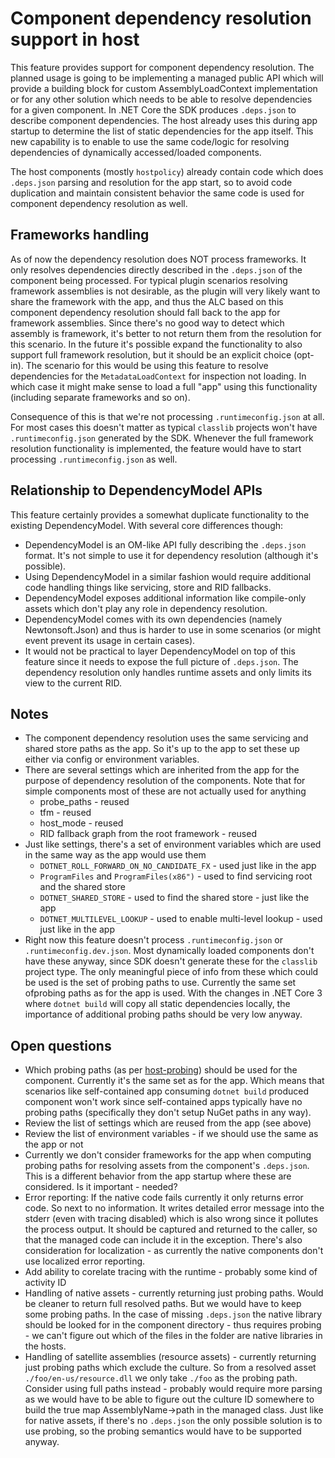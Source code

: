 # Component dependency resolution support in host

This feature provides support for component dependency resolution. The planned usage is going to be implementing a managed public API which will provide a building block for custom AssemblyLoadContext implementation or for any other solution which needs to be able to resolve dependencies for a given component. In .NET Core the SDK produces `.deps.json` to describe component dependencies. The host already uses this during app startup to determine the list of static dependencies for the app itself. This new capability is to enable to use the same code/logic for resolving dependencies of dynamically accessed/loaded components.

The host components (mostly `hostpolicy`) already contain code which does `.deps.json` parsing and resolution for the app start, so to avoid code duplication and maintain consistent behavior the same code is used for component dependency resolution as well.

## Frameworks handling
As of now the dependency resolution does NOT process frameworks. It only resolves dependencies directly described in the `.deps.json` of the component being processed.
For typical plugin scenarios resolving framework assemblies is not desirable, as the plugin will very likely want to share the framework with the app, and thus the ALC based on this component dependency resolution should fall back to the app for framework assemblies. Since there's no good way to detect which assembly is framework, it's better to not return them from the resolution for this scenario.
In the future it's possible expand the functionality to also support full framework resolution, but it should be an explicit choice (opt-in). The scenario for this would be using this feature to resolve dependencies for the `MetadataLoadContext` for inspection not loading. In which case it might make sense to load a full "app" using this functionality (including separate frameworks and so on).

Consequence of this is that we're not processing `.runtimeconfig.json` at all. For most cases this doesn't matter as typical `classlib` projects won't have `.runtimeconfig.json` generated by the SDK. Whenever the full framework resolution functionality is implemented, the feature would have to start processing `.runtimeconfig.json` as well.

## Relationship to DependencyModel APIs
This feature certainly provides a somewhat duplicate functionality to the existing DependencyModel. With several core differences though:
* DependencyModel is an OM-like API fully describing the `.deps.json` format. It's not simple to use it for dependency resolution (although it's possible).
* Using DependencyModel in a similar fashion would require additional code handling things like servicing, store and RID fallbacks.
* DependencyModel exposes additional information like compile-only assets which don't play any role in dependency resolution.
* DependencyModel comes with its own dependencies (namely Newtonsoft.Json) and thus is harder to use in some scenarios (or might event prevent its usage in certain cases).
* It would not be practical to layer DependencyModel on top of this feature since it needs to expose the full picture of `.deps.json`. The dependency resolution only handles runtime assets and only limits its view to the current RID.

## Notes
* The component dependency resolution uses the same servicing and shared store paths as the app. So it's up to the app to set these up either via config or environment variables.
* There are several settings which are inherited from the app for the purpose of dependency resolution of the components. Note that for simple components most of these are not actually used for anything
  * probe_paths - reused
  * tfm - reused
  * host_mode - reused
  * RID fallback graph from the root framework - reused
* Just like settings, there's a set of environment variables which are used in the same way as the app would use them
  * `DOTNET_ROLL_FORWARD_ON_NO_CANDIDATE_FX` - used just like in the app
  * `ProgramFiles` and `ProgramFiles(x86")` - used to find servicing root and the shared store
  * `DOTNET_SHARED_STORE` - used to find the shared store - just like the app
  * `DOTNET_MULTILEVEL_LOOKUP` - used to enable multi-level lookup - used just like in the app
* Right now this feature doesn't process `.runtimeconfig.json` or `.runtimeconfig.dev.json`. Most dynamically loaded components don't have these anyway, since SDK doesn't generate these for the `classlib` project type. The only meaningful piece of info from these which could be used is the set of probing paths to use. Currently the same set ofprobing paths as for the app is used. With the changes in .NET Core 3 where `dotnet build` will copy all static dependencies locally, the importance of additional probing paths should be very low anyway.

## Open questions
* Which probing paths (as per [host-probing](host-probing.md)) should be used for the component. Currently it's the same set as for the app. Which means that scenarios like self-contained app consuming `dotnet build` produced component won't work since self-contained apps typically have no probing paths (specifically they don't setup NuGet paths in any way).
* Review the list of settings which are reused from the app (see above)
* Review the list of environment variables - if we should use the same as the app or not
* Currently we don't consider frameworks for the app when computing probing paths for resolving assets from the component's `.deps.json`. This is a different behavior from the app startup where these are considered. Is it important - needed?
* Error reporting: If the native code fails currently it only returns error code. So next to no information. It writes detailed error message into the stderr (even with tracing disabled) which is also wrong since it pollutes the process output. It should be captured and returned to the caller, so that the managed code can include it in the exception. There's also consideration for localization - as currently the native components don't use localized error reporting.
* Add ability to corelate tracing with the runtime - probably some kind of activity ID
* Handling of native assets - currently returning just probing paths. Would be cleaner to return full resolved paths. But we would have to keep some probing paths. In the case of missing `.deps.json` the native library should be looked for in the component directory - thus requires probing - we can't figure out which of the files in the folder are native libraries in the hosts.
* Handling of satellite assemblies (resource assets) - currently returning just probing paths which exclude the culture. So from a resolved asset `./foo/en-us/resource.dll` we only take `./foo` as the probing path. Consider using full paths instead - probably would require more parsing as we would have to be able to figure out the culture ID somewhere to build the true map AssemblyName->path in the managed class. Just like for native assets, if there's no `.deps.json` the only possible solution is to use probing, so the probing semantics would have to be supported anyway.